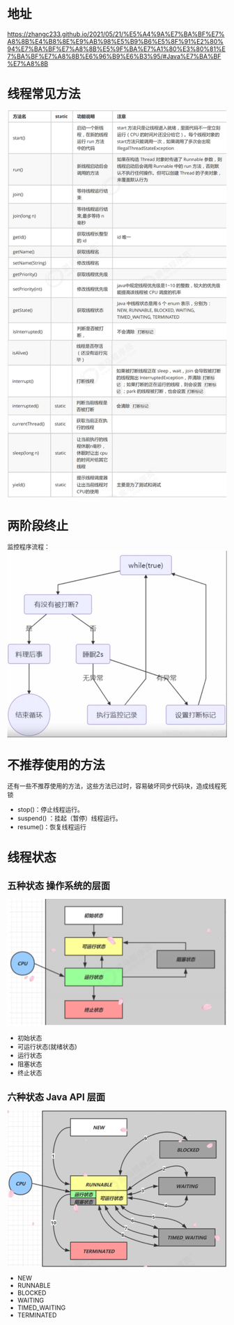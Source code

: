 # 地址
https://zhangc233.github.io/2021/05/21/%E5%A4%9A%E7%BA%BF%E7%A8%8B%E4%B8%8E%E9%AB%98%E5%B9%B6%E5%8F%91%E2%80%94%E7%BA%BF%E7%A8%8B%E5%9F%BA%E7%A1%80%E3%80%81%E7%BA%BF%E7%A8%8B%E6%96%B9%E6%B3%95/#Java%E7%BA%BF%E7%A8%8B

# 线程常见方法
![](img/Thread常用方法.jpg)

# 两阶段终止
监控程序流程：
![](img/两阶段终止.jpg)

# 不推荐使用的方法
还有一些不推荐使用的方法，这些方法已过时，容易破坏同步代码块，造成线程死锁
- stop()：停止线程运行。
- suspend() ：挂起（暂停）线程运行。
- resume()：恢复线程运行

# 线程状态
## 五种状态 操作系统的层面
![](img/线程5种状态.jpg)
- 初始状态
- 可运行状态(就绪状态)
- 运行状态
- 阻塞状态
- 终止状态

## 六种状态 Java API 层面
![](img/线程6种状态.jpg)
- NEW
- RUNNABLE
- BLOCKED
- WAITING
- TIMED_WAITING
- TERMINATED

